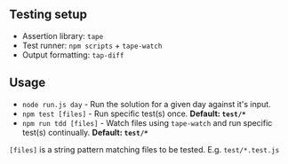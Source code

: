 ## Testing setup
- Assertion library: `tape`
- Test runner: `npm scripts` + `tape-watch`
- Output formatting: `tap-diff`

## Usage
- `node run.js day` - Run the solution for a given day against it's input.
- `npm test [files]` - Run specific test(s) once. **Default: `test/*`**
- `npm run tdd [files]` -  Watch files using `tape-watch` and run specific test(s) continually. **Default: `test/*`**

`[files]` is a string pattern matching files to be tested. E.g. `test/*.test.js`
